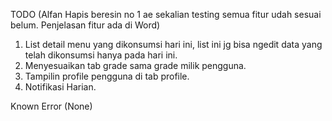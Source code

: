 TODO
(Alfan Hapis beresin no 1 ae sekalian testing semua fitur udah sesuai belum. Penjelasan fitur ada di Word)
1. List detail menu yang dikonsumsi hari ini, list ini jg bisa ngedit data yang telah dikonsumsi hanya pada hari ini.
2. Menyesuaikan tab grade sama grade milik pengguna.
3. Tampilin profile pengguna di tab profile.
4. Notifikasi Harian.

Known Error
(None)
